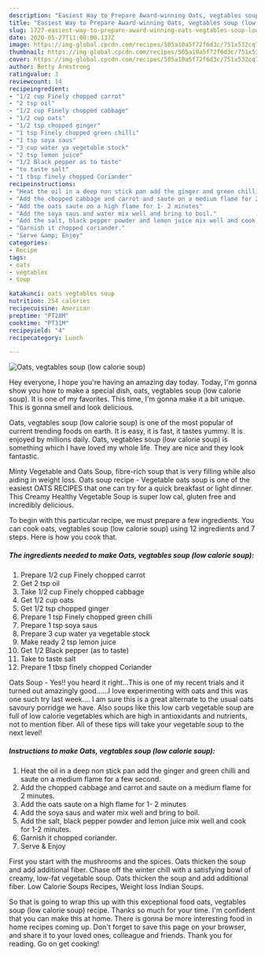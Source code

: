 ```yaml
---
description: "Easiest Way to Prepare Award-winning Oats, vegtables soup (low calorie soup)"
title: "Easiest Way to Prepare Award-winning Oats, vegtables soup (low calorie soup)"
slug: 1727-easiest-way-to-prepare-award-winning-oats-vegtables-soup-low-calorie-soup
date: 2020-05-27T11:00:00.137Z
image: https://img-global.cpcdn.com/recipes/505a10a5f72f6d3c/751x532cq70/oats-vegtables-soup-low-calorie-soup-recipe-main-photo.jpg
thumbnail: https://img-global.cpcdn.com/recipes/505a10a5f72f6d3c/751x532cq70/oats-vegtables-soup-low-calorie-soup-recipe-main-photo.jpg
cover: https://img-global.cpcdn.com/recipes/505a10a5f72f6d3c/751x532cq70/oats-vegtables-soup-low-calorie-soup-recipe-main-photo.jpg
author: Betty Armstrong
ratingvalue: 3
reviewcount: 14
recipeingredient:
- "1/2 cup Finely chopped carrot"
- "2 tsp oil"
- "1/2 cup Finely chopped cabbage"
- "1/2 cup oats"
- "1/2 tsp chopped ginger"
- "1 tsp Finely chopped green chilli"
- "1 tsp soya saus"
- "3 cup water ya vegetable stock"
- "2 tsp lemon juice"
- "1/2 Black pepper as to taste"
- "to taste salt"
- "1 tbsp finely chopped Coriander"
recipeinstructions:
- "Heat the oil in a deep non stick pan add the ginger and green chilli and saute on a medium flame for a few second."
- "Add the chopped cabbage and carrot and saute on a medium flame for 2 minutes."
- "Add the oats saute on a high flame for 1- 2 minutes"
- "Add the soya saus and water mix well and bring to boil."
- "Add the salt, black pepper powder and lemon juice mix well and cook for 1-2 minutes."
- "Garnish it chopped coriander."
- "Serve &amp; Enjoy"
categories:
- Recipe
tags:
- oats
- vegtables
- soup

katakunci: oats vegtables soup 
nutrition: 254 calories
recipecuisine: American
preptime: "PT28M"
cooktime: "PT31M"
recipeyield: "4"
recipecategory: Lunch

---
```



![Oats, vegtables soup (low calorie soup)](https://img-global.cpcdn.com/recipes/505a10a5f72f6d3c/751x532cq70/oats-vegtables-soup-low-calorie-soup-recipe-main-photo.jpg)

Hey everyone, I hope you're having an amazing day today. Today, I'm gonna show you how to make a special dish, oats, vegtables soup (low calorie soup). It is one of my favorites. This time, I'm gonna make it a bit unique. This is gonna smell and look delicious.

Oats, vegtables soup (low calorie soup) is one of the most popular of current trending foods on earth. It is easy, it is fast, it tastes yummy. It is enjoyed by millions daily. Oats, vegtables soup (low calorie soup) is something which I have loved my whole life. They are nice and they look fantastic.

Minty Vegetable and Oats Soup, fibre-rich soup that is very filling while also aiding in weight loss. Oats soup recipe - Vegetable oats soup is one of the easiest OATS RECIPES that one can try for a quick breakfast or light dinner. This Creamy Healthy Vegetable Soup is super low cal, gluten free and incredibly delicious.


To begin with this particular recipe, we must prepare a few ingredients. You can cook oats, vegtables soup (low calorie soup) using 12 ingredients and 7 steps. Here is how you cook that.

<!--inarticleads1-->

##### The ingredients needed to make Oats, vegtables soup (low calorie soup):

1. Prepare 1/2 cup Finely chopped carrot
1. Get 2 tsp oil
1. Take 1/2 cup Finely chopped cabbage
1. Get 1/2 cup oats
1. Get 1/2 tsp chopped ginger
1. Prepare 1 tsp Finely chopped green chilli
1. Prepare 1 tsp soya saus
1. Prepare 3 cup water ya vegetable stock
1. Make ready 2 tsp lemon juice
1. Get 1/2 Black pepper (as to taste)
1. Take to taste salt
1. Prepare 1 tbsp finely chopped Coriander


Oats Soup - Yes!! you heard it right…This is one of my recent trials and it turned out amazingly good……I love experimenting with oats and this was one such try last week…. I am sure this is a great alternate to the usual oats savoury porridge we have. Also soups like this low carb vegetable soup are full of low calorie vegetables which are high in antioxidants and nutrients, not to mention fiber. All of these tips will take your vegetable soup to the next level! 

<!--inarticleads2-->

##### Instructions to make Oats, vegtables soup (low calorie soup):

1. Heat the oil in a deep non stick pan add the ginger and green chilli and saute on a medium flame for a few second.
1. Add the chopped cabbage and carrot and saute on a medium flame for 2 minutes.
1. Add the oats saute on a high flame for 1- 2 minutes
1. Add the soya saus and water mix well and bring to boil.
1. Add the salt, black pepper powder and lemon juice mix well and cook for 1-2 minutes.
1. Garnish it chopped coriander.
1. Serve &amp; Enjoy


First you start with the mushrooms and the spices. Oats thicken the soup and add additional fiber. Chase off the winter chill with a satisfying bowl of creamy, low-fat vegetable soup. Oats thicken the soup and add additional fiber. Low Calorie Soups Recipes, Weight loss Indian Soups. 

So that is going to wrap this up with this exceptional food oats, vegtables soup (low calorie soup) recipe. Thanks so much for your time. I'm confident that you can make this at home. There is gonna be more interesting food in home recipes coming up. Don't forget to save this page on your browser, and share it to your loved ones, colleague and friends. Thank you for reading. Go on get cooking!
